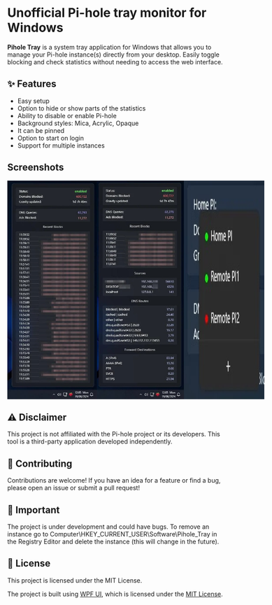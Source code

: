 # Unofficial Pi-hole tray monitor for Windows
**Pihole Tray** is a system tray application for Windows that allows you to manage your Pi-hole instance(s) directly from your desktop. Easily toggle blocking and check statistics without needing to access the web interface.

## ✨ Features

- Easy setup
- Option to hide or show parts of the statistics
- Ability to disable or enable Pi-hole
- Background styles: Mica, Acrylic, Opaque
- It can be pinned
- Option to start on login
- Support for multiple instances

## Screenshots

<div style="display: flex;">
 <img src="Screenshots/1.jpg" height="500">
<img src="Screenshots/2.jpg" height="500">
<img src="Screenshots/3.jpg">
</div>

## ⚠️ Disclaimer

This project is not affiliated with the Pi-hole project or its developers. This tool is a third-party application developed independently.

## 🤝 Contributing
Contributions are welcome! If you have an idea for a feature or find a bug, please open an issue or submit a pull request!

## 📝 Important
The project is under development and could have bugs.
To remove an instance go to Computer\HKEY_CURRENT_USER\Software\Pihole_Tray in the Registry Editor and delete the instance (this will change in the future).

## 📜 License

This project is licensed under the MIT License.

The project is built using [WPF UI](https://github.com/lepoco/wpfui), which is licensed under the [MIT License](https://github.com/lepoco/wpfui/blob/main/LICENSE).
